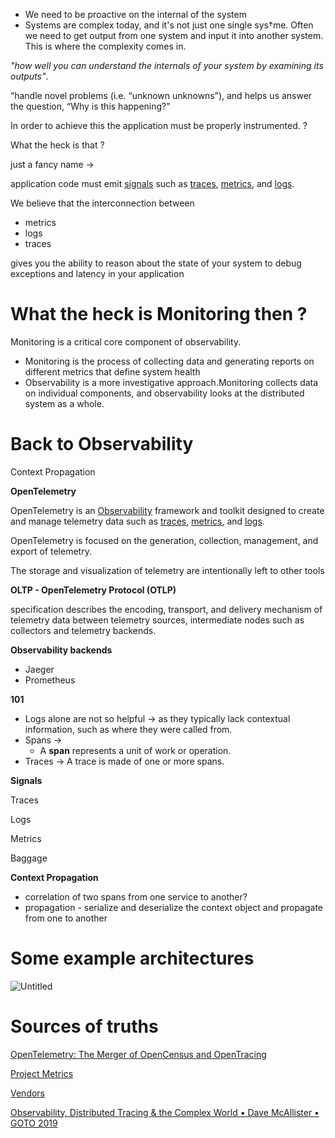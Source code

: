- We need to be proactive on the internal of the system
- Systems are complex today, and it's not just one single sys†me. Often we need to get output from one system and input it into another system. This is where the complexity comes in.


*"how well you can understand the internals of your system by examining its outputs"*.

“handle novel problems (i.e. “unknown unknowns”), and helps us answer the question, “Why is this happening?”

In order to achieve this the application must be properly instrumented. ?

What the heck is that ?

just a fancy name →

application code must emit [signals](https://opentelemetry.io/docs/concepts/signals/) such as [traces](https://opentelemetry.io/docs/concepts/signals/traces/), [metrics](https://opentelemetry.io/docs/concepts/signals/metrics/), and [logs](https://opentelemetry.io/docs/concepts/signals/logs/).

We believe that the interconnection between

- metrics
- logs
- traces

gives you the ability to reason about the state of your system to debug exceptions and latency in your application

# What the heck is Monitoring then ?

Monitoring is a critical core component of observability.

- Monitoring is the process of collecting data and generating reports on different metrics that define system health
- Observability is a more investigative approach.Monitoring collects data on individual components, and observability looks at the distributed system as a whole.

# Back to Observability

Context Propagation

**OpenTelemetry**

OpenTelemetry is an [Observability](https://opentelemetry.io/docs/concepts/observability-primer/#what-is-observability) framework and toolkit designed to create and manage telemetry data such as [traces](https://opentelemetry.io/docs/concepts/signals/traces/), [metrics](https://opentelemetry.io/docs/concepts/signals/metrics/), and [logs](https://opentelemetry.io/docs/concepts/signals/logs/).

OpenTelemetry is focused on the generation, collection, management, and export of telemetry.

The storage and visualization of telemetry are intentionally left to other tools

**OLTP - OpenTelemetry Protocol (OTLP)**

specification describes the encoding, transport, and delivery mechanism of telemetry data between telemetry sources, intermediate nodes such as collectors and telemetry backends.

**Observability backends**

- Jaeger
- Prometheus

**101**

- Logs alone are not so helpful →  as they typically lack contextual information, such as where they were called from.
- Spans →
    - A **span** represents a unit of work or operation.
- Traces → A trace is made of one or more spans.

**Signals**

Traces

Logs

Metrics

Baggage

**Context Propagation**

- correlation of two spans from one service to another?
- propagation - serialize and deserialize the context object and propagate from one to another

# Some example architectures

![Untitled](https://prod-files-secure.s3.us-west-2.amazonaws.com/46aa69db-4466-4be9-88d2-fb0272b9e15f/ba042c7b-6877-4f6f-b4bb-940432a0f0f3/Untitled.png)

# Sources of truths

[OpenTelemetry: The Merger of OpenCensus and OpenTracing](https://opensource.googleblog.com/2019/05/opentelemetry-merger-of-opencensus-and.html)

[Project Metrics](https://www.cncf.io/project-metrics/)

[Vendors](https://opentelemetry.io/ecosystem/vendors/)

[Observability, Distributed Tracing & the Complex World • Dave McAllister • GOTO 2019](https://www.youtube.com/watch?v=2nTJSsBngao&t=1870s&ab_channel=GOTOConferences)
